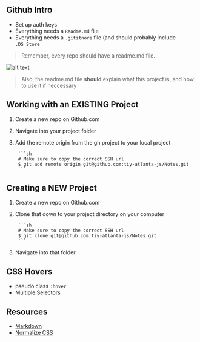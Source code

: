 ## Github Intro

  * Set up auth keys
  * Everything needs a `Readme.md` file
  * Everything needs a `.gititnore` file (and should probably include `.DS_Store`

> Remember, every repo should have a readme.md file.

![alt text](http://f.cl.ly/items/1t3V1U0E0I2e0l0H0028/opsmall.gif "You get a readme!!!")

> Also, the readme.md file __should__ explain what this project is, and how to use it if neccessary

## Working with an EXISTING Project

1. Create a new repo on Github.com
2. Navigate into your project folder
3. Add the remote origin from the gh project to your local project

        ```sh
        # Make sure to copy the correct SSH url
        $ git add remote origin git@github.com:tiy-atlanta-js/Notes.git
        ```

## Creating a NEW Project

1. Create a new repo on Github.com
2. Clone that down to your project directory on your computer

        ```sh
        # Make sure to copy the correct SSH url
        $ git clone git@github.com:tiy-atlanta-js/Notes.git
        ```

3. Navigate into that folder

## CSS Hovers

  * pseudo class `:hover`
  * Multiple Selectors


## Resources

- [Markdown](https://help.github.com/articles/github-flavored-markdown/)
- [Normalize CSS](http://necolas.github.io/normalize.css/)
